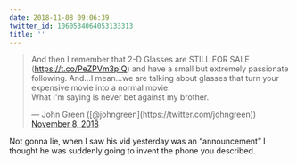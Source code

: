 ```yaml
---
date: 2018-11-08 09:06:39
twitter_id: 1060534064053133313
title: ''
---
```


<blockquote class="twitter-tweet"><p lang="en" dir="ltr">And then I remember that 2-D Glasses are STILL FOR SALE (<a href="https://t.co/PeZPVm3pIQ">https://t.co/PeZPVm3pIQ</a>) and have a small but extremely passionate following. And...I mean...we are talking about glasses that turn your expensive movie into a normal movie. <br>What I&#39;m saying is never bet against my brother.</p>&mdash; John Green ([@johngreen](https://twitter.com/johngreen)) <a href="https://twitter.com/johngreen/status/1060381624515391488?ref_src=twsrc%5Etfw">November 8, 2018</a></blockquote>
<script async src="https://platform.twitter.com/widgets.js" charset="utf-8"></script>

Not gonna lie, when I saw his vid yesterday was an “announcement” I thought he was suddenly going to invent the phone you described.
